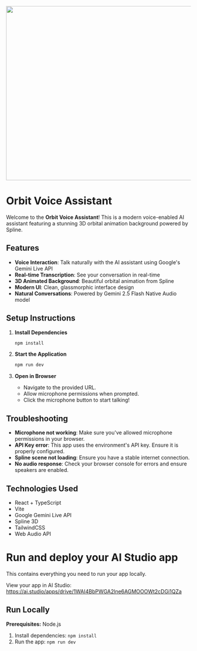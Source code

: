 <div align="center">
<img width="1200" height="475" alt="GHBanner" src="https://github.com/user-attachments/assets/0aa67016-6eaf-458a-adb2-6e31a0763ed6" />
</div>

# Orbit Voice Assistant

Welcome to the **Orbit Voice Assistant**! This is a modern voice-enabled AI assistant featuring a stunning 3D orbital animation background powered by Spline.

## Features

- **Voice Interaction**: Talk naturally with the AI assistant using Google's Gemini Live API
- **Real-time Transcription**: See your conversation in real-time
- **3D Animated Background**: Beautiful orbital animation from Spline
- **Modern UI**: Clean, glassmorphic interface design
- **Natural Conversations**: Powered by Gemini 2.5 Flash Native Audio model

## Setup Instructions

1. **Install Dependencies**
   ```bash
   npm install
   ```
2. **Start the Application**
   ```bash
   npm run dev
   ```

3. **Open in Browser**
   - Navigate to the provided URL.
   - Allow microphone permissions when prompted.
   - Click the microphone button to start talking!

## Troubleshooting

- **Microphone not working**: Make sure you've allowed microphone permissions in your browser.
- **API Key error**: This app uses the environment's API key. Ensure it is properly configured.
- **Spline scene not loading**: Ensure you have a stable internet connection.
- **No audio response**: Check your browser console for errors and ensure speakers are enabled.

## Technologies Used

- React + TypeScript
- Vite
- Google Gemini Live API
- Spline 3D
- TailwindCSS
- Web Audio API

# Run and deploy your AI Studio app

This contains everything you need to run your app locally.

View your app in AI Studio: https://ai.studio/apps/drive/1WAI4BbPWGA2lne6AGMOOOWt2cDGi1QZa

## Run Locally

**Prerequisites:**  Node.js


1. Install dependencies:
   `npm install`
2. Run the app:
   `npm run dev`
